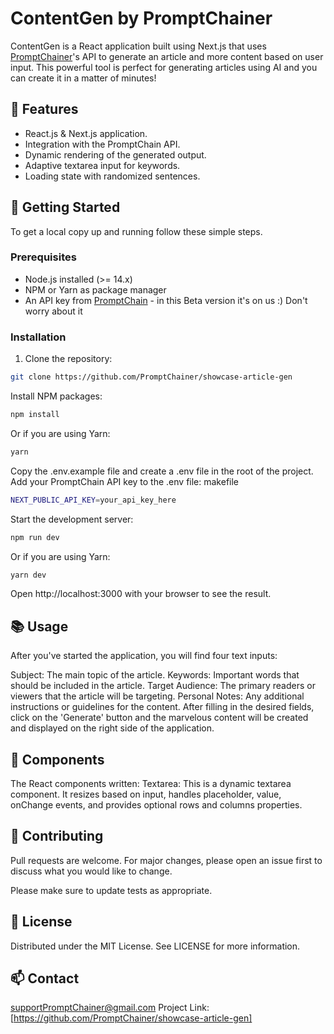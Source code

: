 # ContentGen by PromptChainer

ContentGen is a React application built using Next.js that uses [PromptChainer](https://promptchainer.io/)'s API to generate an article and more content based on user input. 
This powerful tool is perfect for generating articles using AI and you can create it in a matter of minutes!

## 🌟 Features

- React.js & Next.js application.
- Integration with the PromptChain API.
- Dynamic rendering of the generated output.
- Adaptive textarea input for keywords.
- Loading state with randomized sentences.

## 🚀 Getting Started

To get a local copy up and running follow these simple steps.

### Prerequisites

- Node.js installed (>= 14.x)
- NPM or Yarn as package manager
- An API key from [PromptChain](https://promptchainer.io/) - in this Beta version it's on us :) Don't worry about it

### Installation

1. Clone the repository:
```bash
git clone https://github.com/PromptChainer/showcase-article-gen
```
Install NPM packages:
```bash
npm install
```
Or if you are using Yarn:
```bash
yarn
```
Copy the .env.example file and create a .env file in the root of the project. Add your PromptChain API key to the .env file:
makefile
```bash
NEXT_PUBLIC_API_KEY=your_api_key_here
```
Start the development server:
```bash
npm run dev
```
Or if you are using Yarn:
```bash
yarn dev
```
Open http://localhost:3000 with your browser to see the result.

## 📚 Usage

After you've started the application, you will find four text inputs:

Subject: The main topic of the article.
Keywords: Important words that should be included in the article.
Target Audience: The primary readers or viewers that the article will be targeting.
Personal Notes: Any additional instructions or guidelines for the content.
After filling in the desired fields, click on the 'Generate' button and the marvelous content will be created and displayed on the right side of the application.

## 🔖 Components

The React components written:
Textarea: This is a dynamic textarea component. It resizes based on input, handles placeholder, value, onChange events, and provides optional rows and columns properties.

## 💼 Contributing

Pull requests are welcome. For major changes, please open an issue first to discuss what you would like to change.

Please make sure to update tests as appropriate.

## 📝 License

Distributed under the MIT License. See LICENSE for more information.

## 📫 Contact

supportPromptChainer@gmail.com
Project Link: [https://github.com/PromptChainer/showcase-article-gen]